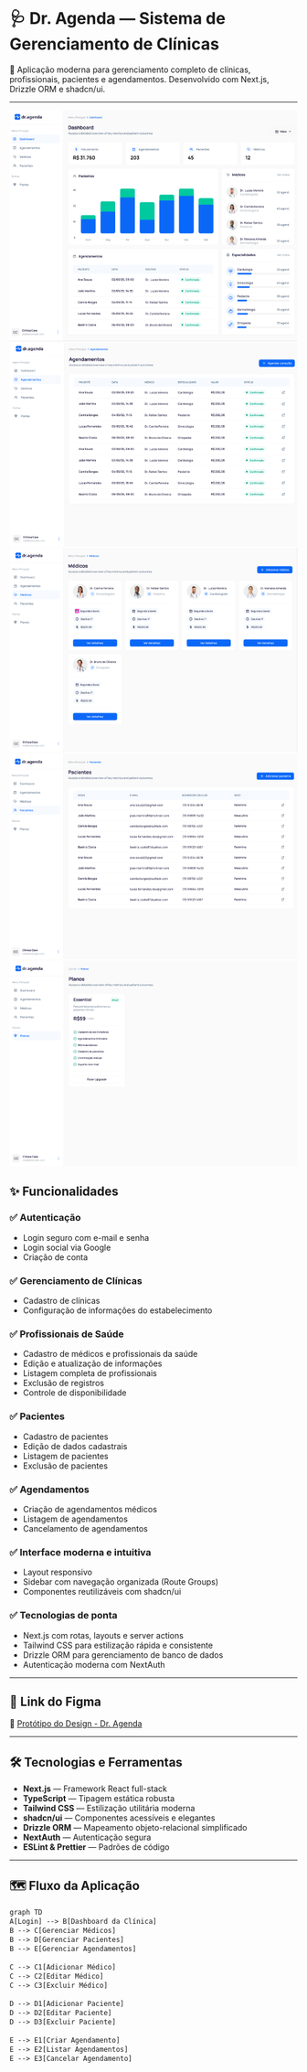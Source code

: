# 🩺 Dr. Agenda — Sistema de Gerenciamento de Clínicas  

🚀 Aplicação moderna para gerenciamento completo de clínicas, profissionais, pacientes e agendamentos. Desenvolvido com Next.js, Drizzle ORM e shadcn/ui.  

---  

![Dashboard](./public/dashboard.png)
![Agendamentos](./public/agendamentos.png)
![Médicos](./public/medicos.png)
![Pacientes](./public/pacientes.png)
![Planos](./public/planos.png)


## ✨ Funcionalidades  

### ✅ Autenticação  
- Login seguro com e-mail e senha  
- Login social via Google  
- Criação de conta  

### ✅ Gerenciamento de Clínicas  
- Cadastro de clínicas  
- Configuração de informações do estabelecimento  

### ✅ Profissionais de Saúde  
- Cadastro de médicos e profissionais da saúde  
- Edição e atualização de informações  
- Listagem completa de profissionais  
- Exclusão de registros  
- Controle de disponibilidade  

### ✅ Pacientes  
- Cadastro de pacientes  
- Edição de dados cadastrais  
- Listagem de pacientes  
- Exclusão de pacientes  

### ✅ Agendamentos  
- Criação de agendamentos médicos  
- Listagem de agendamentos  
- Cancelamento de agendamentos  

### ✅ Interface moderna e intuitiva  
- Layout responsivo  
- Sidebar com navegação organizada (Route Groups)  
- Componentes reutilizáveis com shadcn/ui  

### ✅ Tecnologias de ponta  
- Next.js com rotas, layouts e server actions  
- Tailwind CSS para estilização rápida e consistente  
- Drizzle ORM para gerenciamento de banco de dados  
- Autenticação moderna com NextAuth  

---  

## 🎨 Link do Figma  
📌 [Protótipo do Design - Dr. Agenda](https://www.figma.com/design/0G9SAhJsDPpb9mXORSxxY3/dr.agenda?node-id=29-588&p=f)  

---  

## 🛠️ Tecnologias e Ferramentas  

- **Next.js** — Framework React full-stack  
- **TypeScript** — Tipagem estática robusta  
- **Tailwind CSS** — Estilização utilitária moderna  
- **shadcn/ui** — Componentes acessíveis e elegantes  
- **Drizzle ORM** — Mapeamento objeto-relacional simplificado  
- **NextAuth** — Autenticação segura  
- **ESLint & Prettier** — Padrões de código  

---  

## 🗺️ Fluxo da Aplicação  

```mermaid
graph TD  
A[Login] --> B[Dashboard da Clínica]  
B --> C[Gerenciar Médicos]  
B --> D[Gerenciar Pacientes]  
B --> E[Gerenciar Agendamentos]  

C --> C1[Adicionar Médico]  
C --> C2[Editar Médico]  
C --> C3[Excluir Médico]  

D --> D1[Adicionar Paciente]  
D --> D2[Editar Paciente]  
D --> D3[Excluir Paciente]  

E --> E1[Criar Agendamento]  
E --> E2[Listar Agendamentos]  
E --> E3[Cancelar Agendamento]  
